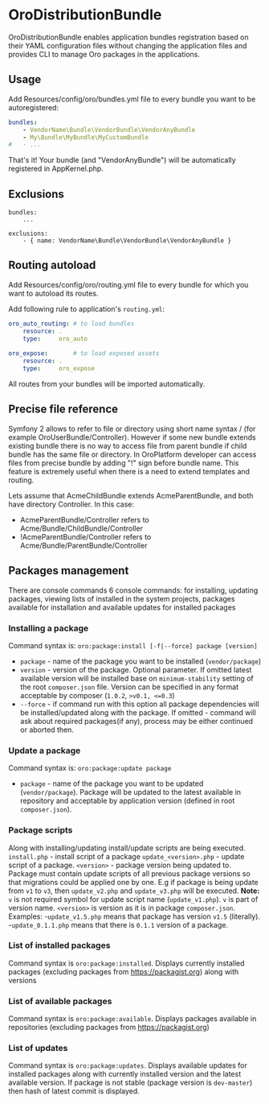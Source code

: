 # OroDistributionBundle

OroDistributionBundle enables application bundles registration based on their YAML configuration files without changing the application files and provides CLI to manage Oro packages in the applications.

## Usage
Add Resources/config/oro/bundles.yml file to every bundle you want to be autoregistered:

``` yml
bundles:
    - VendorName\Bundle\VendorBundle\VendorAnyBundle
    - My\Bundle\MyBundle\MyCustomBundle
#   - ...
```

That's it! Your bundle (and "VendorAnyBundle") will be automatically registered in AppKernel.php.

## Exclusions

```
bundles:
    ...

exclusions:
    - { name: VendorName\Bundle\VendorBundle\VendorAnyBundle }
```

## Routing autoload
Add Resources/config/oro/routing.yml file to every bundle for which you want to autoload its routes.

Add following rule to application's `routing.yml`:

``` yml
oro_auto_routing: # to load bundles
    resource: .
    type:     oro_auto
    
oro_expose:       # to load exposed assets
    resource: .
    type:     oro_expose
```

All routes from your bundles will be imported automatically.


## Precise file reference

Symfony 2 allows to refer to file or directory using short name syntax <BundleName>/<FullPath> (for example
OroUserBundle/Controller). However if some new bundle extends existing bundle there is no way to access file from
parent bundle if child bundle has the same file or directory. In OroPlatform developer can access files from precise
bundle by adding "!" sign before bundle name. This feature is extremely useful when there is a need to extend templates
and routing.

Lets assume that AcmeChildBundle extends AcmeParentBundle, and both have directory Controller. In this case:
* AcmeParentBundle/Controller refers to Acme/Bundle/ChildBundle/Controller
* !AcmeParentBundle/Controller refers to Acme/Bundle/ParentBundle/Controller


## Packages management
There are console commands 6 console commands: for installing, updating packages, viewing lists of installed in the system projects, packages available for installation and available updates for installed packages

### Installing a package

Command syntax is: `oro:package:install [-f|--force] package [version]`
 - `package` - name of the package you want to be installed (`vendor/package`)
 - `version` - version of the package. Optional parameter. If omitted latest available version will be installed base on `minimum-stability` setting of the root `composer.json` file. Version can be specified in any format acceptable by composer (`1.0.2`, `>v0.1, <=0.3`)
 - `--force` - if command run with this option all package dependencies will be installed/updated along with the package. If omitted - command will ask about required packages(if any), process may be either continued or aborted then.

### Update a package
Command syntax is: `oro:package:update package`
 - `package` - name of the package you want to be updated (`vendor/package`). Package will be updated to the latest available in repository and acceptable by application version (defined in root `composer.json`).

### Package scripts
Along with installing/updating install/update scripts are being executed.
`install.php` - install script of a package
`update_<version>.php` - update script of a package. `<version>` - package version being updated to. Package must contain update scripts of all previous package versions so that migrations could be applied one by one. E.g if package is being update from `v1` to `v3`, then `update_v2.php` and `update_v3.php` will be executed.
**Note:** `v` is not required symbol for update script name (`update_v1.php`). `v` is part of version name. `<version>` is version as it is in package `composer.json`.
Examples:
 -`update_v1.5.php` means that package has version `v1.5` (literally).
 -`update_0.1.1.php` means that there is `0.1.1` version of a package.

### List of installed packages
Command syntax is `oro:package:installed`.
Displays currently installed packages (excluding packages from https://packagist.org) along with versions

### List of available packages
Command syntax is `oro:package:available`.
Displays packages available in repositories (excluding packages from https://packagist.org)

### List of updates
Command syntax is `oro:package:updates`.
Displays available updates for installed packages along with currently installed version and the latest available version.
If package is not stable (package version is `dev-master`) then hash of latest commit is displayed.

